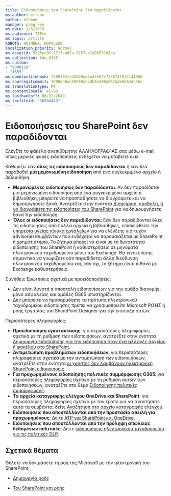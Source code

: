 ```yaml
---
title: Ειδοποιήσεις του SharePoint δεν παραδίδονται
ms.author: efrene
author: efrene
manager: pamgreen
ms.date: 1/3/2019
ms.audience: ITPro
ms.topic: article
ROBOTS: NOINDEX, NOFOLLOW
localization_priority: Normal
ms.assetid: 9225ec0f-771f-4d7a-8157-e188953107aa
ms.collection: Adm_O365
ms.custom:
- "9000118"
- "1655"
ms.openlocfilehash: f389785fcd1029ae5a47e07c723874f9f214109d
ms.sourcegitcommit: 1d98db8acb9959aba3b5e308a567ade6b62da56c
ms.translationtype: MT
ms.contentlocale: el-GR
ms.lasthandoff: 08/22/2019
ms.locfileid: "36504463"
---
```

# <a name="sharepoint-alert-notifications-not-delivered"></a>Ειδοποιήσεις του SharePoint δεν παραδίδονται

Ελέγξτε το φάκελο ανεπιθύμητης ΑΛΛΗΛΟΓΡΑΦΊΑΣ σας μέσω e-mail, όπως μερικές φορές ειδοποιήσεις ενδέχεται να μεταβείτε εκεί.

Καθορίζει εάν **όλες τις ειδοποιήσεις δεν παραδίδονται** ή εάν δεν παραδοθεί **μια μεμονωμένη ειδοποίηση** από ένα συγκεκριμένο αρχείο ή βιβλιοθήκη.

- **Μεμονωμένες ειδοποιήσεις δεν παραδίδονται**: Αν δεν παραδίδεται μια μεμονωμένη ειδοποίηση από ένα συγκεκριμένο αρχείο ή βιβλιοθήκη, μπορείτε να προσπαθήσετε να διαγράψετε και να δημιουργήσετε ξανά. Ανατρέξτε στην ενότητα [Διαχείριση, προβολή, ή να διαγράψετε τις ειδοποιήσεις του SharePoint](https://support.office.com/article/manage-view-or-delete-sharepoint-alerts-99dfb19c-9a90-4a8c-aba1-aa8c8afb0de2?ui=en-US&rs=en-US&ad=US#ID0EAADAAA=Online) για να δημιουργήσετε ξανά την ειδοποίηση.
- **Όλες οι ειδοποιήσεις δεν παραδίδονται**: Εάν δεν παραδίδονται όλες τις ειδοποιήσεις από πολλά αρχεία ή βιβλιοθήκες, επισκεφθείτε την [υπηρεσία υγείας πίνακα εργαλείων](https://admin.microsoft.com/AdminPortal/Home#/servicehealth) για να ελέγξετε για τυχόν advisories/συμβάντων που ενδέχεται να παρουσιάζεται με SharePoint ή χρηματιστήριο. Το ζήτημα μπορεί να είναι με τη δυνατότητα ειδοποίησης του SharePoint ή καθυστερήσεις σε μηνύματα ηλεκτρονικού ταχυδρομείου μέσω του Exchange. Θα είναι επίσης σημαντικό να γνωρίζετε εάν παραδίδεται άλλη διεύθυνση ηλεκτρονικού ταχυδρομείου και, εάν όχι, το ζήτημα είναι πιθανό με Exchange καθυστερήσεις.

Συνήθεις Ερωτήσεις σχετικά με προειδοποιήσεις:

- Δεν είναι δυνατή η αποστολή ειδοποιήσεων για την ομάδα διανομής, μόνο ασφαλείας και ομάδες O365 υποστηρίζονται.
- Δεν μπορείτε να προσαρμόσετε τα πρότυπα ηλεκτρονικού ταχυδρομείου ειδοποίησης πρέπει να χρησιμοποιείτε Microsoft ΡΟΉΣ ή ροής εργασίας του SharePoint Designer για την επίτευξη αυτών.

Περισσότερες πληροφορίες:

- **Προειδοποίηση εγκατάστασης**: για περισσότερες πληροφορίες σχετικά με τη ρύθμιση των ειδοποιήσεων, ανατρέξτε στην ενότητα [Δημιουργία ειδοποίησης για την ειδοποίηση όταν ένα αλλαγές αρχείου ή φακέλου στο SharePoint](https://support.office.com/article/create-an-alert-to-get-notified-when-a-file-or-folder-changes-in-sharepoint-e5a79e7b-a146-46da-a9ef-d65409ba8918).
- **Αντιμετώπιση προβλημάτων ειδοποιήσεων**: για περισσότερες πληροφορίες σχετικά με την αντιμετώπιση των ειδοποιήσεων, ανατρέξτε στην ενότητα [οι χρήστες δεν λαμβάνουν ηλεκτρονική SharePoint ειδοποιήσεις](https://docs.microsoft.com/sharepoint/support/sites/no-alert-notifications).
- **Για προχωρημένους ειδοποίησης πολιτικές συμμόρφωσης O365**: για περισσότερες πληροφορίες σχετικά με τη ρύθμιση αυτών των ειδοποιήσεων, ανατρέξτε στο θέμα [Ειδοποίησης πολιτικές συμμόρφωσης](https://docs.microsoft.com/office365/securitycompliance/alert-policies).
- **Τα αρχεία καταγραφής ελέγχου OneDrive και SharePoint**: για περισσότερες πληροφορίες σχετικά με τον τρόπο για να ανακτήσετε αυτά τα συμβάντα, δείτε [Αναζήτηση στο αρχείο καταγραφής ελέγχου](https://docs.microsoft.com/office365/securitycompliance/search-the-audit-log-in-security-and-compliance#search-the-audit-log).
- **Ειδοποιήσεις που αποστέλλονται από την προστασία απειλή για προχωρημένους**: Δείτε [ATP για SharePoint και OneDrive](https://docs.microsoft.com/office365/securitycompliance/atp-for-spo-odb-and-teams).
- **Ειδοποιήσεις που αποστέλλονται από την πρόληψη απώλειας δεδομένων πολιτικές**: Δείτε [ειδοποιήσεις ηλεκτρονικού ταχυδρομείου για τις πολιτικές DLP](https://docs.microsoft.com/office365/securitycompliance/use-notifications-and-policy-tips).

## <a name="related-topics"></a>Σχετικά θέματα

Θέλετε να δοκιμάσετε τη ροή της Microsoft με την ηλεκτρονική του SharePoint;

- [Δημιουργία ροής](https://support.office.com/article/create-a-flow-for-a-list-or-library-in-sharepoint-online-or-onedrive-for-business-a9c3e03b-0654-46af-a254-20252e580d01)

- [Του SharePoint και ροής](https://flow.microsoft.com/en-us/blog/sharepoint-and-flow/)
